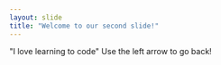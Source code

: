 ```yaml
---
layout: slide
title: "Welcome to our second slide!"
---
```

"I love learning to code"
Use the left arrow to go back!
